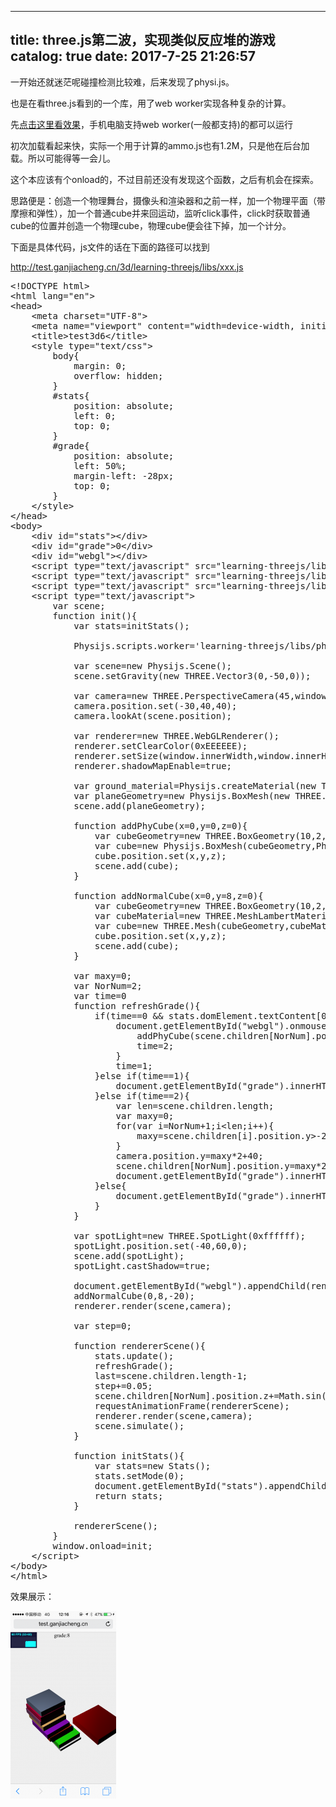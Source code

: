 
---
title: three.js第二波，实现类似反应堆的游戏
catalog: true
date: 2017-7-25 21:26:57
---

一开始还就迷茫呢碰撞检测比较难，后来发现了physi.js。

也是在看three.js看到的一个库，用了web worker实现各种复杂的计算。

先<a href="http://test.ganjiacheng.cn/3d/test3d6.html">点击这里看效果</a>，手机电脑支持web worker(一般都支持)的都可以运行<!--more-->

初次加载看起来快，实际一个用于计算的ammo.js也有1.2M，只是他在后台加载。所以可能得等一会儿。

这个本应该有个onload的，不过目前还没有发现这个函数，之后有机会在探索。

思路便是：创造一个物理舞台，摄像头和渲染器和之前一样，加一个物理平面（带摩擦和弹性），加一个普通cube并来回运动，监听click事件，click时获取普通cube的位置并创造一个物理cube，物理cube便会往下掉，加一个计分。

下面是具体代码，js文件的话在下面的路径可以找到

http://test.ganjiacheng.cn/3d/learning-threejs/libs/xxx.js
<pre>&lt;!DOCTYPE html&gt;
&lt;html lang="en"&gt;
&lt;head&gt;
    &lt;meta charset="UTF-8"&gt;  
    &lt;meta name="viewport" content="width=device-width, initial-scale=1"&gt;
    &lt;title&gt;test3d6&lt;/title&gt;
    &lt;style type="text/css"&gt;
        body{
            margin: 0;
            overflow: hidden;
        }
        #stats{
            position: absolute;
            left: 0;
            top: 0;
        }
        #grade{
            position: absolute;
            left: 50%;
            margin-left: -28px;
            top: 0;
        }
    &lt;/style&gt;
&lt;/head&gt;
&lt;body&gt;
    &lt;div id="stats"&gt;&lt;/div&gt;
    &lt;div id="grade"&gt;0&lt;/div&gt;
    &lt;div id="webgl"&gt;&lt;/div&gt;
    &lt;script type="text/javascript" src="learning-threejs/libs/three.js"&gt;&lt;/script&gt;
    &lt;script type="text/javascript" src="learning-threejs/libs/stats.js"&gt;&lt;/script&gt;
    &lt;script type="text/javascript" src="learning-threejs/libs/physi.js"&gt;&lt;/script&gt;
    &lt;script type="text/javascript"&gt;
        var scene;
        function init(){
            var stats=initStats();

            Physijs.scripts.worker='learning-threejs/libs/physijs_worker.js';

            var scene=new Physijs.Scene();
            scene.setGravity(new THREE.Vector3(0,-50,0));

            var camera=new THREE.PerspectiveCamera(45,window.innerWidth/window.innerHeight,0.1,1000);
            camera.position.set(-30,40,40);
            camera.lookAt(scene.position);
            
            var renderer=new THREE.WebGLRenderer();
            renderer.setClearColor(0xEEEEEE);
            renderer.setSize(window.innerWidth,window.innerHeight);
            renderer.shadowMapEnable=true;
            
            var ground_material=Physijs.createMaterial(new THREE.MeshLambertMaterial({color:0xffffff}),0.9,0.3);
            var planeGeometry=new Physijs.BoxMesh(new THREE.BoxGeometry(10,1,10),ground_material,0)            
            scene.add(planeGeometry);
            
            function addPhyCube(x=0,y=0,z=0){
                var cubeGeometry=new THREE.BoxGeometry(10,2,10);
                var cube=new Physijs.BoxMesh(cubeGeometry,Physijs.createMaterial(new THREE.MeshLambertMaterial({color:0xffffff*Math.random()}),1,0));
                cube.position.set(x,y,z);
                scene.add(cube);
            }

            function addNormalCube(x=0,y=8,z=0){
                var cubeGeometry=new THREE.BoxGeometry(10,2,10);
                var cubeMaterial=new THREE.MeshLambertMaterial({color:0xff0000});
                var cube=new THREE.Mesh(cubeGeometry,cubeMaterial);
                cube.position.set(x,y,z);
                scene.add(cube);
            }
            
            var maxy=0;
            var NorNum=2;
            var time=0
            function refreshGrade(){
                if(time==0 &amp;&amp; stats.domElement.textContent[0]==6){
                    document.getElementById("webgl").onmousedown=function(){
                        addPhyCube(scene.children[NorNum].position.x,scene.children[NorNum].position.y,scene.children[NorNum].position.z);
                        time=2;
                    }
                    time=1;
                }else if(time==1){
                    document.getElementById("grade").innerHTML="start";
                }else if(time==2){
                    var len=scene.children.length;
                    var maxy=0;
                    for(var i=NorNum+1;i&lt;len;i++){
                        maxy=scene.children[i].position.y&gt;-2&amp;&amp;Math.abs(scene.children[i].position.z)&lt;15?maxy+1:maxy;
                    }                
                    camera.position.y=maxy*2+40;
                    scene.children[NorNum].position.y=maxy*2+5;
                    document.getElementById("grade").innerHTML="score:"+maxy;
                }else{
                    document.getElementById("grade").innerHTML="waiting......";
                }
            }   

            var spotLight=new THREE.SpotLight(0xffffff);
            spotLight.position.set(-40,60,0);
            scene.add(spotLight);
            spotLight.castShadow=true;
            
            document.getElementById("webgl").appendChild(renderer.domElement);
            addNormalCube(0,8,-20);
            renderer.render(scene,camera);

            var step=0;

            function rendererScene(){
                stats.update();
                refreshGrade();
                last=scene.children.length-1;
                step+=0.05;
                scene.children[NorNum].position.z+=Math.sin(step);
                requestAnimationFrame(rendererScene);
                renderer.render(scene,camera);
                scene.simulate();
            }

            function initStats(){
                var stats=new Stats();
                stats.setMode(0);
                document.getElementById("stats").appendChild(stats.domElement);
                return stats;
            }

            rendererScene();
        }
        window.onload=init;
    &lt;/script&gt;
&lt;/body&gt;
&lt;/html&gt;</pre>
效果展示：

<img class="alignnone size-medium wp-image-355" src="/img/uploads/2017/07/IMG_3419-169x300.png" alt="" width="169" height="300" />
